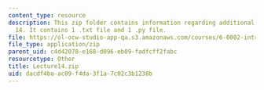 ```yaml
---
content_type: resource
description: This zip folder contains information regarding additional files for lecture
  14. It contains 1 .txt file and 1 .py file.
file: https://ol-ocw-studio-app-qa.s3.amazonaws.com/courses/6-0002-introduction-to-computational-thinking-and-data-science-fall-2016/dacdf4baac09f4da3f1a7c02c3b1238b_Lecture14.zip
file_type: application/zip
parent_uid: c4d42078-e168-d096-eb09-fadfcff2fabc
resourcetype: Other
title: Lecture14.zip
uid: dacdf4ba-ac09-f4da-3f1a-7c02c3b1238b
---
```

